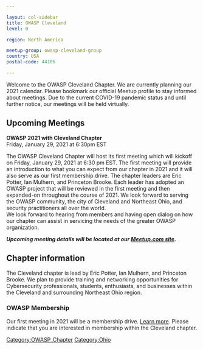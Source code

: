 ```yaml
---

layout: col-sidebar
title: OWASP Cleveland
level: 0

region: North America

meetup-group: owasp-cleveland-group
country: USA
postal-code: 44106

---
```

Welcome to the OWASP Cleveland Chapter. We are currently planning our 2021 calendar. Please bookmark our official Meetup profile to stay informed about meetings. Due to the current COVID-19 pandemic status and until further notice, our meetings will be held virtually.

## Upcoming Meetings

<b>OWASP 2021 with Cleveland Chapter</b><br/>
<span>Friday, January 29, 2021 at 6:30pm EST</span><br/>
<p>
The OWASP Cleveland Chapter will host its first meeting which will kickoff on Friday, January 29, 2021 at 6:30 pm EST. The first meeting will provide an introduction to what you can expect from our chapter in 2021 and it will also serve as our first membership drive. The chapter leaders are Eric Potter, Ian Mulhern, and Princeton Brooke. Each leader has adopted an OWASP project that will be reviewed in the first meeting and then expanded-on throughout the course of 2021. We look forward to serving the OWASP community, the city of Cleveland and Northeast Ohio, and security practitioners all over the world.
<br/>
We look forward to hearing from members and having open dialog on how our chapter can assist in servicing the needs of the greater OWASP organization.
</p>

***Upcoming meeting details will be located at our [Meetup.com site](http://www.meetup.com/owasp-cleveland-group/).***

## Chapter information

The Cleveland chapter is lead by Eric Potter, Ian Mulhern, and Princeton Brooke. We plan to provide training and networking opportunities for Cybersecurity professionals, students, enthusiasts, and businesses within the Cleveland and surrounding Northeast Ohio region. 

### OWASP Membership

Our first meeting in 2021 will be a membership drive. [Learn more](http://www.owasp.org/index.php/Membership#Categories_of_Membership_.26_Supporters). Please indicate that you are interested in membership within the Cleveland chapter.

<!-- end list -->

[Category:OWASP_Chapter](Category:OWASP_Chapter "wikilink")
[Category:Ohio](Category:Ohio "wikilink")


